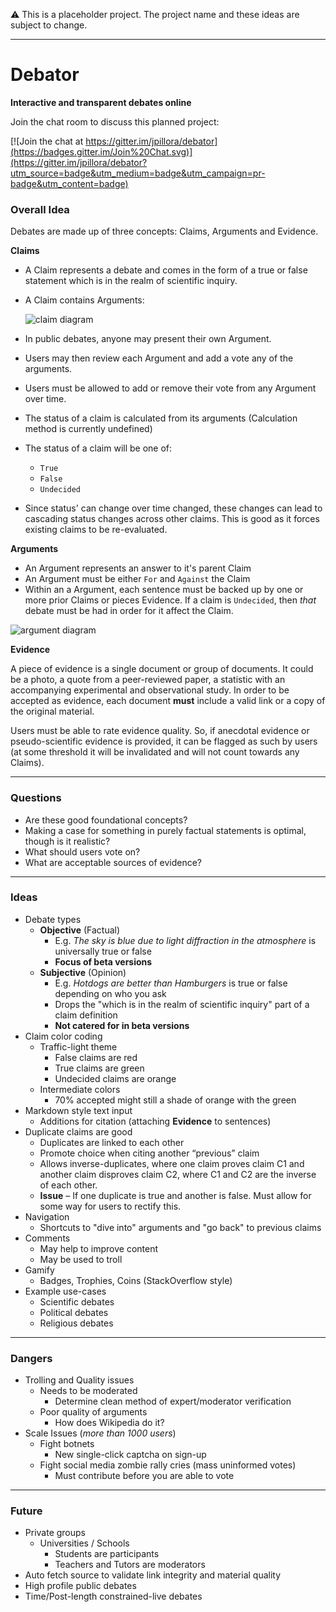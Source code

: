 :warning: This is a placeholder project. The project name and these ideas are subject to change.

---

# Debator

**Interactive and transparent debates online**

Join the chat room to discuss this planned project:

[![Join the chat at https://gitter.im/jpillora/debator](https://badges.gitter.im/Join%20Chat.svg)](https://gitter.im/jpillora/debator?utm_source=badge&utm_medium=badge&utm_campaign=pr-badge&utm_content=badge)

### Overall Idea

Debates are made up of three concepts: Claims, Arguments and Evidence.

**Claims**

* A Claim represents a debate and comes in the form of a true or false statement which is in the realm of scientific inquiry.
* A Claim contains Arguments:

	![claim diagram](https://docs.google.com/drawings/d/1ROGqx_iZ9OwUmS57BVzWs9Hno2jEppSmwGN725Sf-5U/pub?w=517&h=442)

* In public debates, anyone may present their own Argument.
* Users may then review each Argument and add a vote any of the arguments.
* Users must be allowed to add or remove their vote from any Argument over time.
* The status of a claim is calculated from its arguments (Calculation method is currently undefined)
* The status of a claim will be one of:
	* `True`
	* `False`
	* `Undecided`
* Since status' can change over time changed, these changes can lead to cascading status changes across other claims. This is good as it forces existing claims to be re-evaluated.

**Arguments**

* An Argument represents an answer to it's parent Claim
* An Argument must be either `For` and `Against` the Claim
* Within an a Argument, each sentence must be backed up by one or more prior Claims or pieces Evidence. If a claim is `Undecided`, then *that* debate must be had in order for it affect the Claim.

![argument diagram](https://docs.google.com/drawings/d/1i-IKMR9W1n_3xHnfmiabU8vRpQ12qHt7wEWQbx4HDrk/pub?w=548&h=495)

**Evidence**

A piece of evidence is a single document or group of documents. It could be a photo, a quote from a peer-reviewed paper, a statistic with an accompanying experimental and observational study. In order to be accepted as evidence, each document **must** include a valid link or a copy of the original material.

Users must be able to rate evidence quality. So, if anecdotal evidence or pseudo-scientific evidence is provided, it can be flagged as such by users (at some threshold it will be invalidated and will not count towards any Claims).

---

### Questions

* Are these good foundational concepts?
* Making a case for something in purely factual statements is optimal, though is it realistic?
* What should users vote on?
* What are acceptable sources of evidence?

---

### Ideas

* Debate types
	* **Objective** (Factual)
		* E.g. *The sky is blue due to light diffraction in the atmosphere* is universally true or false
		* **Focus of beta versions**
	* **Subjective** (Opinion)
		* E.g. *Hotdogs are better than Hamburgers* is true or false depending on who you ask
		* Drops the "which is in the realm of scientific inquiry" part of a claim definition
		* **Not catered for in beta versions**
* Claim color coding
	* Traffic-light theme
		* False claims are red
		* True claims are green
		* Undecided claims are orange
	* Intermediate colors
		* 70% accepted might still a shade of orange with the green
* Markdown style text input
	* Additions for citation (attaching **Evidence** to sentences)
* Duplicate claims are good
	* Duplicates are linked to each other
	* Promote choice when citing another “previous” claim
	* Allows inverse-duplicates, where one claim proves claim C1 and another claim disproves claim C2, where C1 and C2 are the inverse of each other.
	* **Issue** – If one duplicate is true and another is false. Must allow for some way for users to rectify this.
* Navigation
	* Shortcuts to "dive into" arguments and "go back" to previous claims
* Comments
	* May help to improve content
	* May be used to troll
* Gamify
	* Badges, Trophies, Coins (StackOverflow style)
* Example use-cases
	* Scientific debates
	* Political debates
	* Religious debates

---

### Dangers

* Trolling and Quality issues
	* Needs to be moderated
		* Determine clean method of expert/moderator verification
	* Poor quality of arguments
		* How does Wikipedia do it?
* Scale Issues (*more than 1000 users*)
	* Fight botnets
		* New single-click captcha on sign-up
	* Fight social media zombie rally cries (mass uninformed votes)
		* Must contribute before you are able to vote

---

### Future

* Private groups
	* Universities / Schools
		* Students are participants
		* Teachers and Tutors are moderators
* Auto fetch source to validate link integrity and material quality
* High profile public debates
* Time/Post-length constrained-live debates

